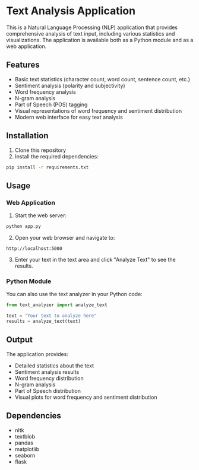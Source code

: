 # Text Analysis Application

This is a Natural Language Processing (NLP) application that provides comprehensive analysis of text input, including various statistics and visualizations. The application is available both as a Python module and as a web application.

## Features

- Basic text statistics (character count, word count, sentence count, etc.)
- Sentiment analysis (polarity and subjectivity)
- Word frequency analysis
- N-gram analysis
- Part of Speech (POS) tagging
- Visual representations of word frequency and sentiment distribution
- Modern web interface for easy text analysis

## Installation

1. Clone this repository
2. Install the required dependencies:
```bash
pip install -r requirements.txt
```

## Usage

### Web Application

1. Start the web server:
```bash
python app.py
```

2. Open your web browser and navigate to:
```
http://localhost:5000
```

3. Enter your text in the text area and click "Analyze Text" to see the results.

### Python Module

You can also use the text analyzer in your Python code:
```python
from text_analyzer import analyze_text

text = "Your text to analyze here"
results = analyze_text(text)
```

## Output

The application provides:
- Detailed statistics about the text
- Sentiment analysis results
- Word frequency distribution
- N-gram analysis
- Part of Speech distribution
- Visual plots for word frequency and sentiment distribution

## Dependencies

- nltk
- textblob
- pandas
- matplotlib
- seaborn
- flask 